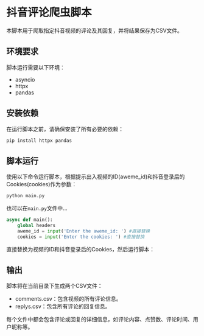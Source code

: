 # 抖音评论爬虫脚本

本脚本用于爬取指定抖音视频的评论及其回复，并将结果保存为CSV文件。

## 环境要求

脚本运行需要以下环境：
- asyncio
- httpx
- pandas


## 安装依赖

在运行脚本之前，请确保安装了所有必要的依赖：

```bash
pip install httpx pandas
```

## 脚本运行
使用以下命令运行脚本，根据提示出入视频的ID(aweme_id)和抖音登录后的Cookies(cookies)作为参数：
```bash
python main.py 
```
也可以在`main.py`文件中...
```python
async def main():
    global headers
    aweme_id = input('Enter the aweme_id: ') #直接替换
    cookies = input('Enter the cookies: ') #直接替换
```
直接替换为视频的ID和抖音登录后的Cookies，然后运行脚本：

## 输出
脚本将在当前目录下生成两个CSV文件：

- comments.csv：包含视频的所有评论信息。
- replys.csv：包含所有评论的回复信息。

每个文件中都会包含评论或回复的详细信息，如评论内容、点赞数、评论时间、用户昵称等。
